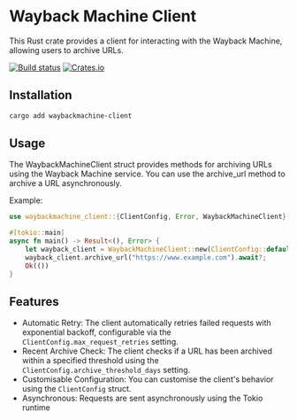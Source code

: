 # Wayback Machine Client

This Rust crate provides a client for interacting with the Wayback Machine, allowing users to archive URLs.

[![Build status](https://github.com/thoth-pub/archive-pdf-urls/workflows/test-and-check/badge.svg)](https://github.com/thoth-pub/archive-pdf-urls/actions)
[![Crates.io](https://img.shields.io/crates/v/waybackmachine-client.svg)](https://crates.io/crates/waybackmachine-client)

## Installation

```bash
cargo add waybackmachine-client
```

## Usage

The WaybackMachineClient struct provides methods for archiving URLs using the Wayback Machine service. You can use the archive\_url method to archive a URL asynchronously.

Example:

```rust
use waybackmachine_client::{ClientConfig, Error, WaybackMachineClient};

#[tokio::main]
async fn main() -> Result<(), Error> {
    let wayback_client = WaybackMachineClient::new(ClientConfig::default());
    wayback_client.archive_url("https://www.example.com").await?;
    Ok(())
}
```

## Features

- Automatic Retry: The client automatically retries failed requests with exponential backoff, configurable via the `ClientConfig.max_request_retries` setting.
- Recent Archive Check: The client checks if a URL has been archived within a specified threshold using the `ClientConfig.archive_threshold_days` setting.
- Customisable Configuration: You can customise the client's behavior using the `ClientConfig` struct.
- Asynchronous: Requests are sent asynchronously using the Tokio runtime

